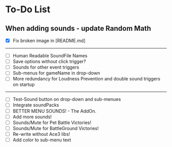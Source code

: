 # To-Do List

When adding sounds - update Random Math
-------------------------------------------------
- [x] Fix broken image in [README.md]
-------------------------------------------------
- [ ] Human Readable SoundFile Names
- [ ] Save options without click trigger?
- [ ] Sounds for other event triggers
- [ ] Sub-menus for gameName in drop-down
- [ ] More redundancy for Loudness Prevention and double sound triggers on startup
-------------------------------------------------
- [ ] Test-Sound button on drop-down and sub-menues
- [ ] Integrate soundPacks
- [ ] BETTER MENU SOUNDS! - The AddOn.
- [ ] Add more sounds!
- [ ] Sounds/Mute for Pet Battle Victories!
- [ ] Sounds/Mute for BattleGround Victories!
- [ ] Re-write without Ace3 libs!
- [ ] Add color to sub-menu text